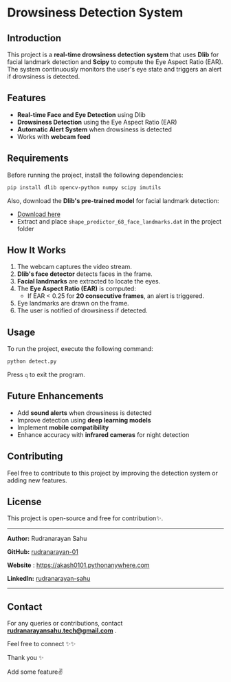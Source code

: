 # Drowsiness Detection System

## Introduction
This project is a **real-time drowsiness detection system** that uses **Dlib** for facial landmark detection and **Scipy** to compute the Eye Aspect Ratio (EAR). The system continuously monitors the user's eye state and triggers an alert if drowsiness is detected.

## Features
- **Real-time Face and Eye Detection** using Dlib
- **Drowsiness Detection** using the Eye Aspect Ratio (EAR)
- **Automatic Alert System** when drowsiness is detected
- Works with **webcam feed**

## Requirements
Before running the project, install the following dependencies:

```bash
pip install dlib opencv-python numpy scipy imutils
```

Also, download the **Dlib's pre-trained model** for facial landmark detection:
- [Download here](http://dlib.net/files/shape_predictor_68_face_landmarks.dat.bz2)
- Extract and place `shape_predictor_68_face_landmarks.dat` in the project folder

## How It Works
1. The webcam captures the video stream.
2. **Dlib's face detector** detects faces in the frame.
3. **Facial landmarks** are extracted to locate the eyes.
4. The **Eye Aspect Ratio (EAR)** is computed:
   - If EAR < 0.25 for **20 consecutive frames**, an alert is triggered.
5. Eye landmarks are drawn on the frame.
6. The user is notified of drowsiness if detected.

## Usage
To run the project, execute the following command:

```bash
python detect.py
```

Press `q` to exit the program.

## Future Enhancements
- Add **sound alerts** when drowsiness is detected
- Improve detection using **deep learning models**
- Implement **mobile compatibility**
- Enhance accuracy with **infrared cameras** for night detection

## Contributing
Feel free to contribute to this project by improving the detection system or adding new features.

## License
This project is open-source and free for contribution✨.

---

**Author:** Rudranarayan Sahu  

**GitHub:** [rudranarayan-01](https://github.com/rudranarayan-01) 

**Website** : https://akash0101.pythonanywhere.com

**LinkedIn:** [rudranarayan-sahu](https://www.linkedin.com/in/rudranarayan-sahu-b7b9a6244/)  


---

## Contact
For any queries or contributions, contact **rudranarayansahu.tech@gmail.com** .

Feel free to connect ✨✨

Thank you ✨

Add some feature✌️

